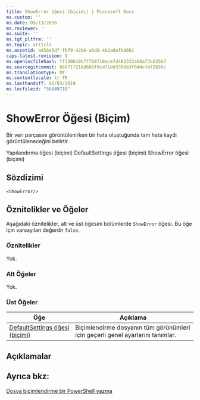 ```yaml
---
title: ShowError öğesi (biçimi) | Microsoft Docs
ms.custom: ''
ms.date: 09/13/2016
ms.reviewer: ''
ms.suite: ''
ms.tgt_pltfrm: ''
ms.topic: article
ms.assetid: a456e5df-fbf9-42b6-a6d8-4b2adafb86b1
caps.latest.revision: 9
ms.openlocfilehash: ff320619b7f768718ace7d482332a60a73c625b7
ms.sourcegitcommit: b6871f21bd666f9cd71dd336bb3f844cf472b56c
ms.translationtype: MT
ms.contentlocale: tr-TR
ms.lasthandoff: 02/03/2019
ms.locfileid: "56849710"
---
```

# <a name="showerror-element-format"></a>ShowError Öğesi (Biçim)

Bir veri parçasını görüntülenirken bir hata oluştuğunda tam hata kaydı görüntüleneceğini belirtir.

Yapılandırma öğesi (biçimi) DefaultSettings öğesi (biçimi) ShowError öğesi (biçimi)

## <a name="syntax"></a>Sözdizimi

```scr
<ShowError/>
```

## <a name="attributes-and-elements"></a>Öznitelikler ve Öğeler

Aşağıdaki öznitelikler, alt ve üst öğesini bölümlerde `ShowError` öğesi. Bu öğe için varsayılan değerdir `false`.

### <a name="attributes"></a>Öznitelikler

Yok.

### <a name="child-elements"></a>Alt Öğeler

Yok.

### <a name="parent-elements"></a>Üst Öğeler

|Öğe|Açıklama|
|-------------|-----------------|
|[DefaultSettings öğesi (biçimi)](./defaultsettings-element-format.md)|Biçimlendirme dosyanın tüm görünümleri için geçerli genel ayarlarını tanımlar.|

## <a name="remarks"></a>Açıklamalar

## <a name="see-also"></a>Ayrıca bkz:

[Dosya biçimlendirme bir PowerShell yazma](./writing-a-powershell-formatting-file.md)
